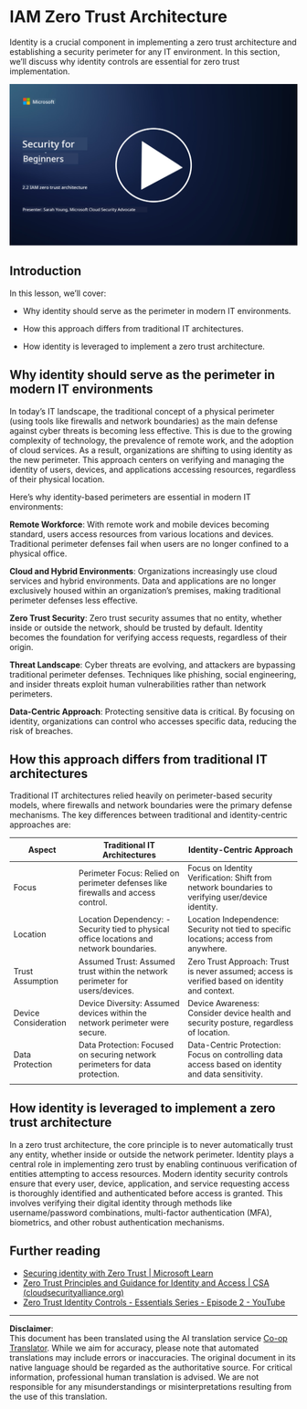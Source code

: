 <!--
CO_OP_TRANSLATOR_METADATA:
{
  "original_hash": "4774a978af123f72ebb872199c4c4d4f",
  "translation_date": "2025-09-03T23:38:41+00:00",
  "source_file": "2.2 IAM zero trust architecture.md",
  "language_code": "en"
}
-->
# IAM Zero Trust Architecture

Identity is a crucial component in implementing a zero trust architecture and establishing a security perimeter for any IT environment. In this section, we’ll discuss why identity controls are essential for zero trust implementation.

[![Watch the video](../../translated_images/2-2_placeholder.9ba44fe6f92cd8d7bc51d8447bd20954cc74d8f2a5405402a78e6a42edcbf819.en.png)](https://learn-video.azurefd.net/vod/player?id=69fb20f6-0f81-4660-b6cd-dcd75d34bd98)

## Introduction

In this lesson, we’ll cover:

 - Why identity should serve as the perimeter in modern IT environments.
   
 - How this approach differs from traditional IT architectures.
   
 - How identity is leveraged to implement a zero trust architecture.

## Why identity should serve as the perimeter in modern IT environments

In today’s IT landscape, the traditional concept of a physical perimeter (using tools like firewalls and network boundaries) as the main defense against cyber threats is becoming less effective. This is due to the growing complexity of technology, the prevalence of remote work, and the adoption of cloud services. As a result, organizations are shifting to using identity as the new perimeter. This approach centers on verifying and managing the identity of users, devices, and applications accessing resources, regardless of their physical location.

Here’s why identity-based perimeters are essential in modern IT environments:

**Remote Workforce**: With remote work and mobile devices becoming standard, users access resources from various locations and devices. Traditional perimeter defenses fail when users are no longer confined to a physical office.

**Cloud and Hybrid Environments**: Organizations increasingly use cloud services and hybrid environments. Data and applications are no longer exclusively housed within an organization’s premises, making traditional perimeter defenses less effective.

**Zero Trust Security**: Zero trust security assumes that no entity, whether inside or outside the network, should be trusted by default. Identity becomes the foundation for verifying access requests, regardless of their origin.

**Threat Landscape**: Cyber threats are evolving, and attackers are bypassing traditional perimeter defenses. Techniques like phishing, social engineering, and insider threats exploit human vulnerabilities rather than network perimeters.

**Data-Centric Approach**: Protecting sensitive data is critical. By focusing on identity, organizations can control who accesses specific data, reducing the risk of breaches.

## How this approach differs from traditional IT architectures

Traditional IT architectures relied heavily on perimeter-based security models, where firewalls and network boundaries were the primary defense mechanisms. The key differences between traditional and identity-centric approaches are:

|      Aspect                 |      Traditional IT Architectures                                                                  |      Identity-Centric Approach                                                                             |
|-----------------------------|----------------------------------------------------------------------------------------------------|------------------------------------------------------------------------------------------------------------|
|     Focus                   |     Perimeter Focus: Relied on perimeter defenses like firewalls and   access control.             |     Focus on Identity Verification: Shift from network boundaries to verifying   user/device identity.     |
|     Location                |     Location Dependency: - Security tied to physical office locations and   network boundaries.    |     Location Independence: Security not tied to specific locations; access   from anywhere.                |
|     Trust Assumption        |     Assumed Trust: Assumed trust within the network perimeter for   users/devices.                 |     Zero Trust Approach: Trust is never assumed; access is verified based   on identity and context.       |
|     Device Consideration    |     Device Diversity: Assumed devices within the network perimeter were   secure.                  |     Device Awareness: Consider device health and security posture,   regardless of location.               |
|     Data Protection         |     Data Protection: Focused on securing network perimeters for data   protection.                 |     Data-Centric Protection: Focus on controlling data access based on   identity and data sensitivity.    |
|                             |                                                                                                    |                                                                                                            |

## How identity is leveraged to implement a zero trust architecture

In a zero trust architecture, the core principle is to never automatically trust any entity, whether inside or outside the network perimeter. Identity plays a central role in implementing zero trust by enabling continuous verification of entities attempting to access resources. Modern identity security controls ensure that every user, device, application, and service requesting access is thoroughly identified and authenticated before access is granted. This involves verifying their digital identity through methods like username/password combinations, multi-factor authentication (MFA), biometrics, and other robust authentication mechanisms.

## Further reading

- [Securing identity with Zero Trust | Microsoft Learn](https://learn.microsoft.com/security/zero-trust/deploy/identity?WT.mc_id=academic-96948-sayoung)
- [Zero Trust Principles and Guidance for Identity and Access | CSA (cloudsecurityalliance.org)](https://cloudsecurityalliance.org/artifacts/zero-trust-principles-and-guidance-for-iam/)
- [Zero Trust Identity Controls - Essentials Series - Episode 2 - YouTube](https://www.youtube.com/watch?v=fQZQznIKcGM&list=PLXtHYVsvn_b_gtX1-NB62wNervQx1Fhp4&index=13)

---

**Disclaimer**:  
This document has been translated using the AI translation service [Co-op Translator](https://github.com/Azure/co-op-translator). While we aim for accuracy, please note that automated translations may include errors or inaccuracies. The original document in its native language should be regarded as the authoritative source. For critical information, professional human translation is advised. We are not responsible for any misunderstandings or misinterpretations resulting from the use of this translation.